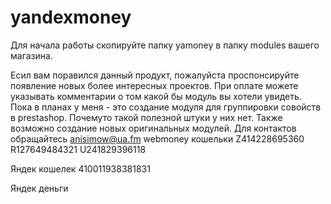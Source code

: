 yandexmoney
===========
Для начала работы скопируйте папку yamoney в папку modules вашего магазина.

Есил вам поравился данный продукт, пожалуйста проспонсируйте появление новых более интересных проектов. 
При оплате можете указывать комментарии о том какой бы модуль вы хотели увидеть. 
Пока в планах у меня - это создание модуля для группировки совойств в prestashop. 
Почемуто такой полезной штуки у них нет. 
Также возможно создание новых оригинальных модулей. 
Для контактов обращайтесь anisimow@ua.fm 
webmoney кошельки 
Z414228695360 
R127649484321 
U241829396118

Яндек кошелек 
410011938381831

Яндек деньги
